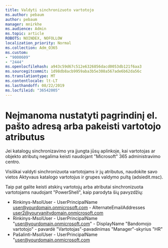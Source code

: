 ```yaml
---
title: Valdyti sinchronizuoto vartotojo
ms.author: pebaum
author: pebaum
manager: mnirkhe
ms.audience: Admin
ms.topic: article
ROBOTS: NOINDEX, NOFOLLOW
localization_priority: Normal
ms.collection: Adm_O365
ms.custom:
- "9000609"
- "2444"
ms.openlocfilehash: a943c59d67c512e6326856dacd0053db121f6aa3
ms.sourcegitcommit: 1d98db8acb9959aba3b5e308a567ade6b62da56c
ms.translationtype: MT
ms.contentlocale: lt-LT
ms.lasthandoff: 08/22/2019
ms.locfileid: "36542005"
---
```

# <a name="unable-to-set-primary-email-address-or-change-user-attributes"></a>Neįmanoma nustatyti pagrindinį el. pašto adresą arba pakeisti vartotojo atributus

Jei katalogų sinchronizavimo yra įjungta jūsų aplinkoje, kai vartotojas ar objekto atributų negalima keisti naudojant "Microsoft" 365 administravimo centro.

Visiškai valdyti sinchronizuota vartotojams ir jų atributus, naudokite savo vietos Aktyvaus katalogo vartotojus ir grupes valdymo pultą (adsiedit.msc).  

Taip pat galite keisti atskirų vartotojų arba atributai sinchronizuota vartotojams naudojant "PowerShell", kaip parodyta šių pavyzdžių: 
- Rinkinys-MsolUser - UserPrincipalName user@yourdomain.onmicrosoft.com - AlternateEmailAddresses user2@yourvanitydomain.onmicrosoft.com
- Rinkinys-MsolUser - UserPrincipalName "user@yourdomain.onmicrosoft.com" - DisplayName "Bandomojo vartotojo" - pavardė "Vartotojas"-pavadinimas "Manager"-skyrius "HR"
- Pašalinti-MsolUser - UserPrincipalName "user@yourdomain.onmicrosoft.com